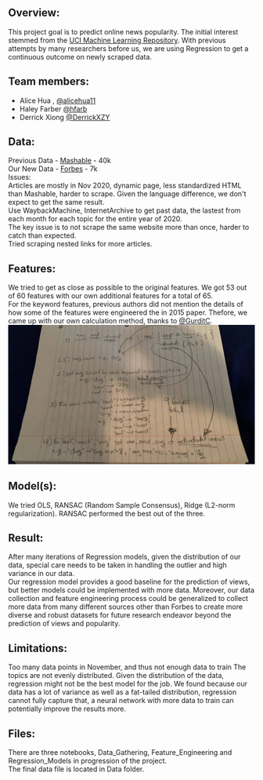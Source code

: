 ## Overview:  
This project goal is to predict online news popularity. The initial interest stemmed from the [UCI Machine Learning Repository](https://archive.ics.uci.edu/ml/datasets/Online+News+Popularity#).
With previous attempts by many researchers before us, we are using Regression to get a continuous outcome on newly scraped data.  

## Team members:
- Alice Hua , [@alicehua11](https://github.com/alicehua11)
- Haley Farber [@hfarb](https://github.com/hfarb)
- Derrick Xiong [@DerrickXZY](https://github.com/DerrickXZY)

## Data:  
Previous Data - [Mashable](https://mashable.com/) - 40k   
Our New Data - [Forbes](https://www.forbes.com/) - 7k  
Issues:  
Articles are mostly in Nov 2020, dynamic page, less standardized HTML than Mashable, harder to scrape.
Given the language difference, we don't expect to get the same result.  
Use WaybackMachine, InternetArchive to get past data, the lastest from each month for each topic for the entire year of 2020.  
The key issue is to not scrape the same website more than once, harder to catch than expected.  
Tried scraping nested links for more articles.  

## Features:   
We tried to get as close as possible to the original features. We got 53 out of 60 features with our own additional features for a total of 65.  
For the keyword features, previous authors did not mention the details of how some of the features were engineered the in 2015 paper. Thefore, we came up with our own calculation method, thanks to [@GurditC](https://github.com/GurditC).  
![](image/keywords.jpg)

## Model(s):
We tried OLS, RANSAC (Random Sample Consensus), Ridge (L2-norm regularization). RANSAC performed the best out of the three.  


## Result:  
After many iterations of Regression models, given the distribution of our data, special care needs to be taken in handling the outlier and high variance in our data.  
Our regression model provides a good baseline for the prediction of views, but better models could be implemented with more data. Moreover, our data collection and feature engineering process could be generalized to collect more data from many different sources other than Forbes to create more diverse and robust datasets for future research endeavor beyond the prediction of views and popularity.

## Limitations:  
Too many data points in November, and thus not enough data to train
The topics are not evenly distributed.
Given the distribution of the data, regression might not be the best model for the job. We found because our data has a lot of variance as well as a fat-tailed distribution, regression cannot fully capture that, a neural network with more data to train can potentially improve the results more.

## Files:  
There are three notebooks, Data_Gathering, Feature_Engineering and Regression_Models in progression of the project.  
The final data file is located in Data folder.  
 

